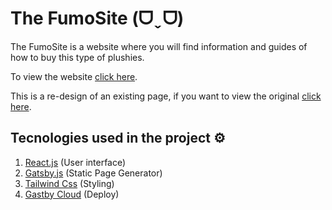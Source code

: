 # The FumoSite (ᗜˬᗜ)

The FumoSite is a website where you will find information and guides of how to buy this type of plushies.

To view the website [click here](https://fumosite.gatsbyjs.io/).

This is a re-design of an existing page, if you want to view the original [click here](https://fumo.website/).

## Tecnologies used in the project ⚙

1. [React.js](https://reactjs.org/) (User interface)
2. [Gatsby.js](https://www.gatsbyjs.com/) (Static Page Generator)
3. [Tailwind Css](https://tailwindcss.com/) (Styling)
4. [Gastby Cloud](https://www.gatsbyjs.com/products/cloud/) (Deploy)
